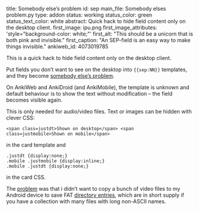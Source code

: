 title: Somebody else’s problem
id: sep
main_file: Somebody elses problem.py
type: addon
status: working
status_color: green
status_text_color: white
abstract: Quick hack to hide field content only on the desktop client.
first_image: ipu.png
first_image_attributes: 'style="background-color: white;"'
first_alt: "This should be a unicorn that is both pink and invisible."
first_caption: "An SEP-field is an easy way to make things
invisible."
ankiweb_id: 4073019785

This is a quick hack to hide field content only on the desktop client.

Put fields you don’t want to see on the desktop into `{{sep:NN}}`
templates, and they become
[somebody else’s problem](http://hitchhikers.wikia.com/wiki/Somebody_Else%27s_Problem_field).

On AnkiWeb and AnkiDroid (and AnkiMobile), the template is unknown and
default behaviour is to show the text without modification – the field
becomes visible again.

This is only needed for audio/video files. Text or images can be
hidden with clever CSS:

`<span class=justdt>Shown on desktop</span>
<span class=justmobile>Shown on mobile</span>`

in the card template and
<pre><code>.justdt {display:none;}
.mobile .justmobile {display:inline;}
.mobile .justdt {display:none;}</code></pre>
in the card CSS.

The
[problem](https://groups.google.com/forum/?fromgroups=&hl=en#!topic/ankisrs/jK3Jh4EzwKE)
was that i didn’t want to copy a bunch of video files to my Android
device to save FAT
[directory entries](http://en.wikipedia.org/wiki/File_Allocation_Table#VFAT_long_file_names),
which are in short supply if you have a collection with many files
with long non-ASCII names.
